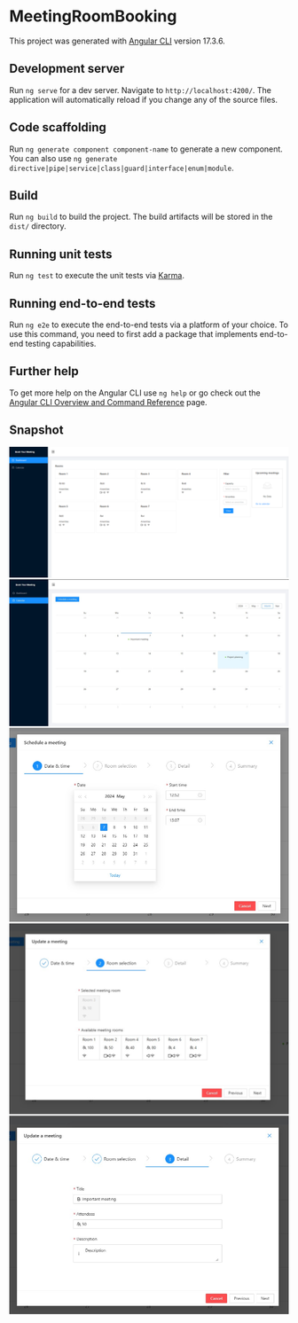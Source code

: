 # MeetingRoomBooking

This project was generated with [Angular CLI](https://github.com/angular/angular-cli) version 17.3.6.

## Development server

Run `ng serve` for a dev server. Navigate to `http://localhost:4200/`. The application will automatically reload if you change any of the source files.

## Code scaffolding

Run `ng generate component component-name` to generate a new component. You can also use `ng generate directive|pipe|service|class|guard|interface|enum|module`.

## Build

Run `ng build` to build the project. The build artifacts will be stored in the `dist/` directory.

## Running unit tests

Run `ng test` to execute the unit tests via [Karma](https://karma-runner.github.io).

## Running end-to-end tests

Run `ng e2e` to execute the end-to-end tests via a platform of your choice. To use this command, you need to first add a package that implements end-to-end testing capabilities.

## Further help

To get more help on the Angular CLI use `ng help` or go check out the [Angular CLI Overview and Command Reference](https://angular.io/cli) page.

## Snapshot
![alt text](https://github.com/sgrmhrzn/Meeting-Room-Booking/blob/main/src/assets/image.jpg)
![alt text](https://github.com/sgrmhrzn/Meeting-Room-Booking/blob/main/src/assets/image2.jpg)
![alt text](https://github.com/sgrmhrzn/Meeting-Room-Booking/blob/main/src/assets/image6.jpg)
![alt text](https://github.com/sgrmhrzn/Meeting-Room-Booking/blob/main/src/assets/image4.jpg)
![alt text](https://github.com/sgrmhrzn/Meeting-Room-Booking/blob/main/src/assets/image5.jpg)